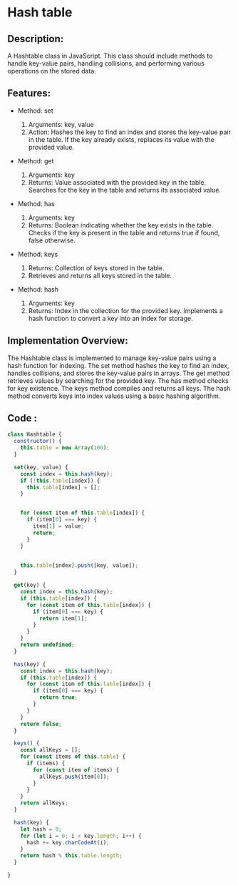 # Hash table

## Description:

A Hashtable class in JavaScript. This class should include methods to handle key-value pairs, handling collisions, and performing various operations on the stored data.

## Features:

* Method: set

    1. Arguments: key, value
    2. Action: Hashes the key to find an index and stores the key-value pair in the table.
    If the key already exists, replaces its value with the provided value.

* Method: get

    1. Arguments: key
    2. Returns: Value associated with the provided key in the table.
    Searches for the key in the table and returns its associated value.

* Method: has

    1. Arguments: key
    2. Returns: Boolean indicating whether the key exists in the table.
    Checks if the key is present in the table and returns true if found, false otherwise.

* Method: keys

    1. Returns: Collection of keys stored in the table.
    2. Retrieves and returns all keys stored in the table.
* Method: hash

    1. Arguments: key
    2. Returns: Index in the collection for the provided key.
    Implements a hash function to convert a key into an index for storage.

## Implementation Overview:

The Hashtable class is implemented to manage key-value pairs using a hash function for indexing. The set method hashes the key to find an index, handles collisions, and stores the key-value pairs in arrays. The get method retrieves values by searching for the provided key. The has method checks for key existence. The keys method compiles and returns all keys. The hash method converts keys into index values using a basic hashing algorithm.

## Code :

``` javascript
class Hashtable {
  constructor() {
    this.table = new Array(100); 
  }

  set(key, value) {
    const index = this.hash(key); 
    if (!this.table[index]) {
      this.table[index] = []; 
    }


    for (const item of this.table[index]) {
      if (item[0] === key) {
        item[1] = value;
        return;
      }
    }

  
    this.table[index].push([key, value]);
  }

  get(key) {
    const index = this.hash(key);
    if (this.table[index]) {
      for (const item of this.table[index]) {
        if (item[0] === key) {
          return item[1];
        }
      }
    }
    return undefined; 
  }

  has(key) {
    const index = this.hash(key);
    if (this.table[index]) {
      for (const item of this.table[index]) {
        if (item[0] === key) {
          return true; 
        }
      }
    }
    return false; 
  }

  keys() {
    const allKeys = [];
    for (const items of this.table) {
      if (items) {
        for (const item of items) {
          allKeys.push(item[0]); 
        }
      }
    }
    return allKeys;
  }

  hash(key) {
    let hash = 0;
    for (let i = 0; i < key.length; i++) {
      hash += key.charCodeAt(i);
    }
    return hash % this.table.length;
  }

}


```
